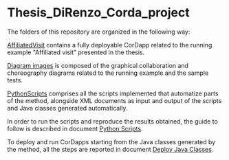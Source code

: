 # Thesis_DiRenzo_Corda_project
The folders of this repository are organized in the following way:

[AffiliatedVisit](https://github.com/alessandrodirenzo/Thesis_DiRenzo_Corda_project/tree/main/AffiliatedVisit/AffiliatedVisitCordaProject) contains a fully deployable CorDapp related to the running example "Affiliated visit" presented in the thesis.

[Diagram images](https://github.com/alessandrodirenzo/Thesis_DiRenzo_Corda_project/tree/main/Diagrams%20images) is composed of the graphical collaboration and choreography diagrams related to the running example and the sample tests.

[PythonScripts](https://github.com/alessandrodirenzo/Thesis_DiRenzo_Corda_project/tree/main/PythonScripts) comprises all the scripts implemented that automatize parts of the method, alongside XML documents as input and output of the scripts and Java classes generated automatically.

In order to run the scripts and reproduce the results obtained, the guide to follow is described in document [Python Scripts](https://github.com/alessandrodirenzo/Thesis_DiRenzo_Corda_project/blob/master/README-PythonScripts.md).

To deploy and run CorDapps starting from the Java classes generated by the method, all the steps are reported in document [Deploy Java Classes](https://github.com/alessandrodirenzo/Thesis_DiRenzo_Corda_project/blob/master/README-DeployJavaClassesGenerated.md).
